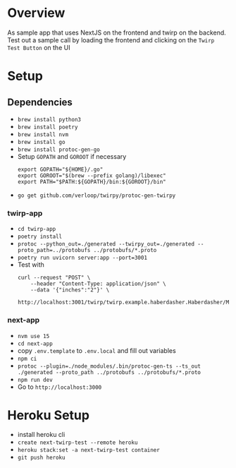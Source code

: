 # Overview
As sample app that uses NextJS on the frontend and twirp on the backend. Test out a sample call by loading the frontend and clicking on the `Twirp Test Button` on the UI

# Setup

## Dependencies
- `brew install python3`
- `brew install poetry`
- `brew install nvm`
- `brew install go`
- `brew install protoc-gen-go`
- Setup `GOPATH` and `GOROOT` if necessary
    ```
    export GOPATH="${HOME}/.go"
    export GOROOT="$(brew --prefix golang)/libexec"
    export PATH="$PATH:${GOPATH}/bin:${GOROOT}/bin"
    ```
- `go get github.com/verloop/twirpy/protoc-gen-twirpy`

### twirp-app
- `cd twirp-app`
- `poetry install`
- `protoc --python_out=./generated --twirpy_out=./generated --proto_path=../protobufs ../protobufs/*.proto`
- `poetry run uvicorn server:app --port=3001`
- Test with 
    ```
    curl --request "POST" \
        --header "Content-Type: application/json" \
        --data '{"inches":"2"}' \
        http://localhost:3001/twirp/twirp.example.haberdasher.Haberdasher/MakeHat
    ```

### next-app
- `nvm use 15`
- `cd next-app`
- copy `.env.template` to `.env.local` and fill out variables
- `npm ci`
- `protoc --plugin=./node_modules/.bin/protoc-gen-ts --ts_out ./generated --proto_path ../protobufs ../protobufs/*.proto`
- `npm run dev`
- Go to `http://localhost:3000`


# Heroku Setup
- install heroku cli
- `create next-twirp-test --remote heroku`
- `heroku stack:set -a next-twirp-test container`
- `git push heroku`